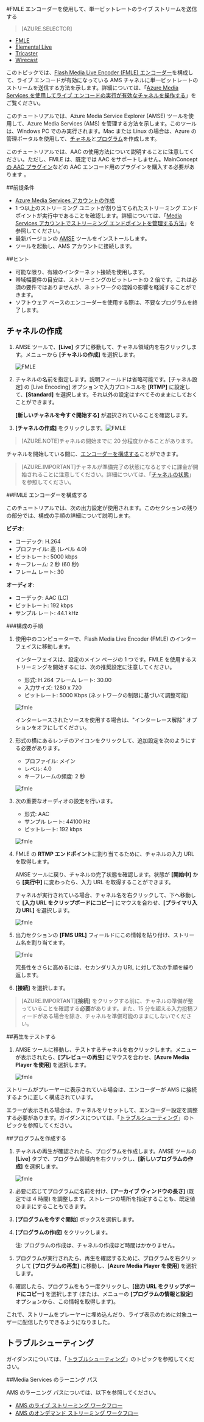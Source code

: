 <properties 
	pageTitle="FMLE エンコーダーを使用して、単一ビットレートのライブ ストリームを構成する" 
	description="このトピックでは、Flash Media Live Encoder (FMLE) エンコーダーを構成して、ライブ エンコードが有効になっている AMS チャネルに単一ビットレートのストリームを送信する方法を示します。" 
	services="media-services" 
	documentationCenter="" 
	authors="Juliako,cenkdin,anilmur" 
	manager="dwrede" 
	editor=""/>

<tags 
	ms.service="media-services" 
	ms.workload="media" 
	ms.tgt_pltfrm="na" 
	ms.devlang="ne" 
	ms.topic="article" 
	ms.date="10/15/2015"  
	ms.author="juliako"/>

#FMLE エンコーダーを使用して、単一ビットレートのライブ ストリームを送信する 

> [AZURE.SELECTOR]
- [FMLE](media-services-configure-fmle-live-encoder.md)
- [Elemental Live](media-services-configure-elemental-live-encoder.md)
- [Tricaster](media-services-configure-tricaster-live-encoder.md)
- [Wirecast](media-services-configure-wirecast-live-encoder.md)

このトピックでは、[Flash Media Live Encoder (FMLE) エンコーダー](http://www.adobe.com/products/flash-media-encoder.html)を構成して、ライブ エンコードが有効になっている AMS チャネルに単一ビットレートのストリームを送信する方法を示します。詳細については、「[Azure Media Services を使用してライブ エンコードの実行が有効なチャネルを操作する](media-services-manage-live-encoder-enabled-channels.md)」をご覧ください。

このチュートリアルでは、Azure Media Service Explorer (AMSE) ツールを使用して、Azure Media Services (AMS) を管理する方法を示します。このツールは、Windows PC でのみ実行されます。Mac または Linux の場合は、Azure の管理ポータルを使用して、[チャネル](media-services-portal-creating-live-encoder-enabled-channel.md#create-a-channel)と[プログラム](media-services-portal-creating-live-encoder-enabled-channel#create-and-manage-a-program)を作成します。

このチュートリアルでは、AAC の使用方法について説明することに注意してください。ただし、FMLE は、既定では AAC をサポートしません。MainConcept [ の AAC プラグイン](http://www.mainconcept.com/products/plug-ins/plug-ins-for-adobe/aac-encoder-fmle.html)などの AAC エンコード用のプラグインを購入する必要があります 。

##前提条件

- [Azure Media Services アカウントの作成](media-services-create-account.md)
- 1 つ以上のストリーミング ユニットが割り当てられたストリーミング エンドポイントが実行中であることを確認します。詳細については、「[Media Services アカウントでストリーミング エンドポイントを管理する方法](media-services-manage-origins.md)」を参照してください。 
- 最新バージョンの [AMSE](https://github.com/Azure/Azure-Media-Services-Explorer) ツールをインストールします。 
- ツールを起動し、AMS アカウントに接続します。

##ヒント

- 可能な限り、有線のインターネット接続を使用します。 
- 帯域幅要件の目安は、ストリーミングのビットレートの 2 倍です。これは必須の要件ではありませんが、ネットワークの混雑の影響を軽減することができます。  
- ソフトウェア ベースのエンコーダーを使用する際は、不要なプログラムを終了します。
 
## チャネルの作成

1.  AMSE ツールで、**[Live]** タブに移動して、チャネル領域内を右クリックします。メニューから **[チャネルの作成]** を選択します。  

	![FMLE](./media/media-services-fmle-live-encoder/media-services-fmle1.png)

2. チャネルの名前を指定します。説明フィールドは省略可能です。[チャネル設定] の [Live Encoding] オプションで入力プロトコルを **[RTMP]** に設定して、**[Standard]** を選択します。それ以外の設定はすべてそのままにしておくことができます。


	 **[新しいチャネルを今すぐ開始する]** が選択されていることを確認します。
 
3. **[チャネルの作成]** をクリックします。![FMLE](./media/media-services-fmle-live-encoder/media-services-fmle2.png)

>[AZURE.NOTE]チャネルの開始までに 20 分程度かかることがあります。


チャネルを開始している間に、[エンコーダーを構成する](media-services-configure-fmle-live-encoder.md#configure_fmle_rtmp)ことができます。

>[AZURE.IMPORTANT]チャネルが準備完了の状態になるとすぐに課金が開始されることに注意してください。詳細については、「[チャネルの状態](media-services-manage-live-encoder-enabled-channels.md#states)」を参照してください。

##<a id=configure_fmle_rtmp></a>FMLE エンコーダーを構成する

このチュートリアルでは、次の出力設定が使用されます。このセクションの残りの部分では、構成の手順の詳細について説明します。

**ビデオ**:
 
- コーデック: H.264 
- プロファイル: 高 (レベル 4.0) 
- ビットレート: 5000 kbps 
- キーフレーム: 2 秒 (60 秒) 
- フレーム レート: 30
 
**オーディオ**:

- コーデック: AAC (LC) 
- ビットレート: 192 kbps 
- サンプル レート: 44.1 kHz


###構成の手順

1. 使用中のコンピューターで、Flash Media Live Encoder (FMLE) のインターフェイスに移動します。

	インターフェイスは、設定のメイン ページの 1 つです。FMLE を使用するストリーミングを開始するには、次の推奨設定に注意してください。
	
	- 形式: H.264 フレーム レート: 30.00 
	- 入力サイズ: 1280 x 720 
	- ビットレート: 5000 Kbps (ネットワークの制限に基づいて調整可能)  

	![fmle](./media/media-services-fmle-live-encoder/media-services-fmle3.png)

	インターレースされたソースを使用する場合は、"インターレース解除" オプションをオフにしてください。

2. 形式の横にあるレンチのアイコンをクリックして、追加設定を次のようにする必要があります。

	- プロファイル: メイン
	- レベル: 4.0
	- キーフレームの頻度: 2 秒 
	
	![fmle](./media/media-services-fmle-live-encoder/media-services-fmle4.png)

3. 次の重要なオーディオの設定を行います。
	
	- 形式: AAC 
	- サンプル レート: 44100 Hz
	- ビットレート: 192 kbps
	
	![fmle](./media/media-services-fmle-live-encoder/media-services-fmle5.png)

6. FMLE の **RTMP エンドポイント**に割り当てるために、チャネルの入力 URL を取得します。
	
	AMSE ツールに戻り、チャネルの完了状態を確認します。状態が **[開始中]** から **[実行中]** に変わったら、入力 URL を取得することができます。
	  
	チャネルが実行されている場合、チャネル名を右クリックして、下へ移動して **[入力 URL をクリップボードにコピー]** にマウスを合わせ、**[プライマリ入力 URL]** を選択します。
	
	![fmle](./media/media-services-fmle-live-encoder/media-services-fmle6.png)

7. 出力セクションの **[FMS URL]** フィールドにこの情報を貼り付け、ストリーム名を割り当てます。

	![fmle](./media/media-services-fmle-live-encoder/media-services-fmle7.png)

	冗長性をさらに高めるには、セカンダリ入力 URL に対して次の手順を繰り返します。
8. **[接続]** を選択します。

>[AZURE.IMPORTANT]**[接続]** をクリックする前に、チャネルの準備が整っていることを確認する**必要**があります。また、15 分を超える入力投稿フィードがある場合を除き、チャネルを準備可能のままにしないでください。

##再生をテストする
  
1. AMSE ツールに移動し、テストするチャネルを右クリックします。メニューが表示されたら、**[プレビューの再生]** にマウスを合わせ、**[Azure Media Player を使用]** を選択します。  

	![fmle](./media/media-services-fmle-live-encoder/media-services-fmle8.png)

ストリームがプレーヤーに表示されている場合は、エンコーダーが AMS に接続するように正しく構成されています。

エラーが表示される場合は、チャネルをリセットして、エンコーダー設定を調整する必要があります。ガイダンスについては、「[トラブルシューティング](media-services-troubleshooting-live-streaming.md)」のトピックを参照してください。

##プログラムを作成する

1. チャネルの再生が確認されたら、プログラムを作成します。AMSE ツールの **[Live]** タブで、プログラム領域内を右クリックし、**[新しいプログラムの作成]** を選択します。  

	![fmle](./media/media-services-fmle-live-encoder/media-services-fmle9.png)

2. 必要に応じてプログラムに名前を付け、**[アーカイブ ウィンドウの長さ]** (既定では 4 時間) を調整します。ストレージの場所を指定することも、既定値のままにすることもできます。
3. **[プログラムを今すぐ開始]** ボックスを選択します。
4. **[プログラムの作成]** をクリックします。  
  
	注: プログラムの作成は、チャネルの作成ほど時間はかかりません。
 
5. プログラムが実行されたら、再生を確認するために、プログラムを右クリックして **[プログラムの再生]** に移動し、**[Azure Media Player を使用]** を選択します。
6. 確認したら、プログラムをもう一度クリックし、**[出力 URL をクリップボードにコピー]** を選択します (または、メニューの **[プログラムの情報と設定]** オプションから、この情報を取得します)。 

これで、ストリームをプレーヤーに埋め込んだり、ライブ表示のために対象ユーザーに配信したりできるようになりました。


## トラブルシューティング

ガイダンスについては、「[トラブルシューティング](media-services-troubleshooting-live-streaming.md)」のトピックを参照してください。

##Media Services のラーニング パス

AMS のラーニング パスについては、以下を参照してください。

- [AMS のライブ ストリーミング ワークフロー](http://azure.microsoft.com/documentation/learning-paths/media-services-streaming-live/)
- [AMS のオンデマンド ストリーミング ワークフロー](http://azure.microsoft.com/documentation/learning-paths/media-services-streaming-on-demand/)

<!---HONumber=Oct15_HO4-->